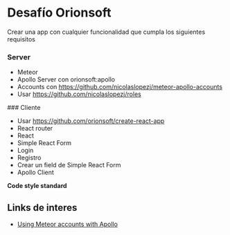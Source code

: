# Desafío Orionsoft

Crear una app con cualquier funcionalidad que cumpla los siguientes requisitos

### Server
- Meteor
- Apollo Server con orionsoft:apollo
- Accounts con https://github.com/nicolaslopezj/meteor-apollo-accounts
- Usar https://github.com/nicolaslopezj/roles

### Cliente
- Usar https://github.com/orionsoft/create-react-app
- React router
- React
- Simple React Form
- Login
- Registro
- Crear un field de Simple React Form
- Apollo Client

**Code style standard**

## Links de interes

- [Using Meteor accounts with Apollo](https://blog.orionsoft.io/using-meteor-accounts-with-apollo-and-react-df3c89b46b17#.6tsyg69aw)
